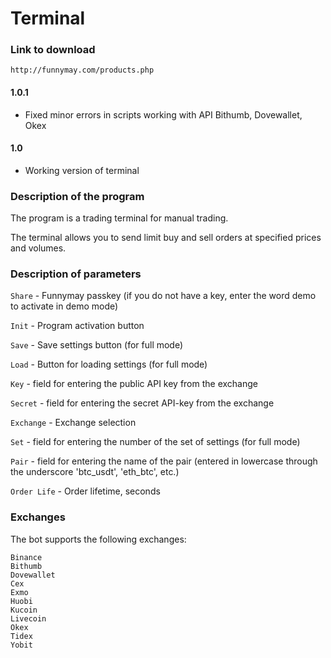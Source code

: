 # Terminal

### Link to download

`http://funnymay.com/products.php`

#### 1.0.1
* Fixed minor errors in scripts working with API Bithumb, Dovewallet, Okex

#### 1.0
* Working version of terminal

### Description of the program

The program is a trading terminal for manual trading.

The terminal allows you to send limit buy and sell orders at specified prices and volumes.

### Description of parameters

`Share` - Funnymay passkey (if you do not have a key, enter the word demo to activate in demo mode)

`Init` - Program activation button

`Save` - Save settings button (for full mode)

`Load` - Button for loading settings (for full mode)

`Key` - field for entering the public API key from the exchange

`Secret` - field for entering the secret API-key from the exchange

`Exchange` - Exchange selection

`Set` - field for entering the number of the set of settings (for full mode)

`Pair` - field for entering the name of the pair (entered in lowercase through the underscore 'btc_usdt', 'eth_btc', etc.)

`Order Life` - Order lifetime, seconds

### Exchanges

The bot supports the following exchanges:
```
Binance
Bithumb
Dovewallet
Cex
Exmo
Huobi
Kucoin
Livecoin
Okex
Tidex
Yobit
```
